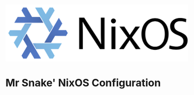[<img src="https://raw.githubusercontent.com/NixOS/nixos-artwork/master/logo/nixos.svg" width="500px" alt="logo" />](https://nixos.org/nixos)

# Mr Snake' NixOS Configuration

